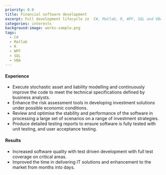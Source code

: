 ```yaml
---
priority: 0.6
title: Financial software development
excerpt: Full development lifecycle in  C#, Matlab, R, WPF, SQL and VBA 
categories: interests
background-image: works-sample.png
tags:
  - C#
  - Matlab
  - R
  - WPF
  - SQL
  - VBA
---
```


#### Experience 

- Execute stochastic asset and liability modelling and continuously improve the code to meet the technical specifications defined by business analysts.
- Enhance the risk assessment tools in developing investment solutions under possible economic conditions.
- Review and optimise the stability and performance of the software in processing a large set of scenarios on a range of investment strategies.
- Produce detailed testing reports to ensure software is fully tested with unit testing, and user acceptance testing. 

#### Results

- Increased software quality with test driven development with full test coverage on critical areas. 
- Improved the time in delivering IT solutions and enhancement to the market from months into days. 